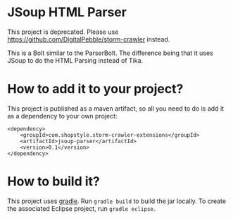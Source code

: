 JSoup HTML Parser
========================

This project is deprecated. Please use https://github.com/DigitalPebble/storm-crawler instead.

This is a Bolt similar to the ParserBolt. The difference being that 
it uses JSoup to do the HTML Parsing instead of Tika.

# How to add it to your project?

This project is published as a maven artifact, so all you need to do is
add it as a dependency to your own project:

```
<dependency>
    <groupId>com.shopstyle.storm-crawler-extensions</groupId>
    <artifactId>jsoup-parser</artifactId>
    <version>0.1</version>
</dependency>
```

# How to build it?

This project uses [gradle](http://gradle.org/). Run `gradle build` to
build the jar locally. To create the associated Eclipse project, run 
`gradle eclipse`.
